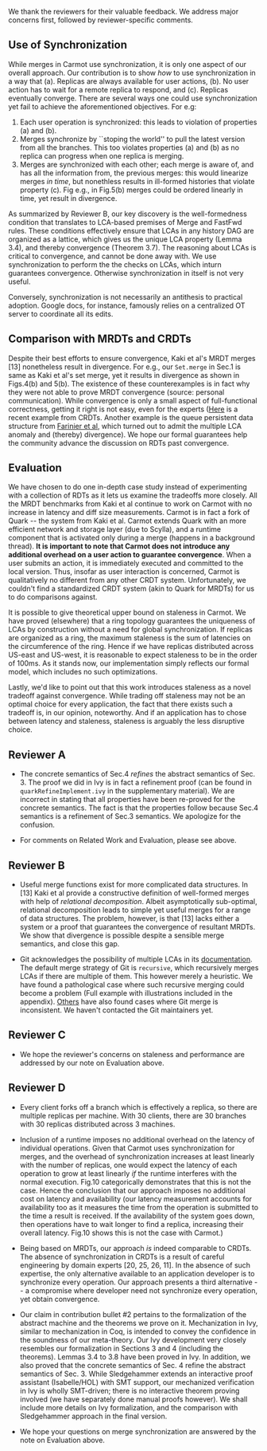 We thank the reviewers for their valuable feedback. We address major
concerns first, followed by reviewer-specific comments.

Use of Synchronization
----------------------

While merges in Carmot use synchronization, it is only one aspect of
our overall approach. Our contribution is to show *how* to use
synchronization in a way that (a). Replicas are always available for
user actions, (b). No user action has to wait for a remote replica to
respond, and (c). Replicas eventually converge. There are several ways
one could use synchronization yet fail to achieve the aforementioned
objectives. For e.g:

1. Each user operation is synchronized: this leads to violation of
   properties (a) and (b).
2. Merges synchronize by ``stoping the world'' to pull the latest
   version from all the branches. This too violates properties (a) and
   (b) as no replica can progress when one replica is merging.
3. Merges are synchronized with each other; each merge is aware of,
   and has all the information from, the previous merges: this would
   linearize merges *in time*, but nonethless results in ill-formed
   histories that violate property (c). Fig e.g., in Fig.5(b) merges
   could be ordered linearly in time, yet result in divergence.

As summarized by Reviewer B, our key discovery is the well-formedness
condition that translates to LCA-based premises of Merge and FastFwd
rules. These conditions effectively ensure that LCAs in any history
DAG are organized as a lattice, which gives us the unique LCA property
(Lemma 3.4), and thereby convergence (Theorem 3.7). The reasoning
about LCAs is critical to convergence, and cannot be done away with.
We use synchronization to perform the the checks on LCAs, which inturn
guarantees convergence. Otherwise synchronization in itself is not
very useful.

Conversely, synchronization is not necessarily an antithesis to
practical adoption. Google docs, for instance, famously relies on a
centralized OT server to coordinate all its edits.

Comparison with MRDTs and CRDTs
--------------------------------

Despite their best efforts to ensure convergence, Kaki et al's MRDT
merges [13] nonetheless result in divergence. For e.g., our
`Set.merge` in Sec.1 is same as Kaki et al's set merge, yet it results
in divergence as shown in Figs.4(b) and 5(b). The existence of these
counterexamples is in fact why they were not able to prove MRDT
convergence (source: personal communication). While convergence is
only a small aspect of full-functional correctness, getting it right
is not easy, even for the experts
([Here](https://twitter.com/martinkl/status/1327025979454263297?lang=en)
is a recent example from CRDTs. Another example is the queue
persistent data structure from [Farinier et
al](https://hal.inria.fr/hal-01099136v1/document), which turned out to
admit the multiple LCA anomaly and (thereby) divergence). We hope
our formal guarantees help the community advance the discussion on
RDTs past convergence.

Evaluation
------------

We have chosen to do one in-depth case study instead of experimenting
with a collection of RDTs as it lets us examine the tradeoffs more
closely. All the MRDT benchmarks from Kaki et al continue to work on
Carmot with no increase in latency and diff size measurements. Carmot
is in fact a fork of Quark -- the system from Kaki et al. Carmot
extends Quark with an more efficient network and storage layer (due to
Scylla), and a runtime component that is activated only during a merge
(happens in a background thread). **It is important to note that
Carmot does not introduce any additional overhead on a user action to
guarantee convergence**. When a user submits an action, it is
immediately executed and committed to the local version. Thus, insofar
as user interaction is concerned, Carmot is qualitatively no different
from any other CRDT system. Unfortunately, we couldn't find a
standardized CRDT system (akin to Quark for MRDTs) for us to do
comparisons against.

It is possible to give theoretical upper bound on staleness in Carmot.
We have proved (elsewhere) that a ring topology guarantees the
uniqueness of LCAs by construction without a need for global
synchronization. If replicas are organized as a ring, the maximum
staleness is the sum of latencies on the circumference of the ring.
Hence if we have replicas distributed across US-east and US-west, it
is reasonable to expect staleness to be in the order of 100ms. As it
stands now, our implementation simply reflects our formal model, which
includes no such optimizations. 


Lastly, we'd like to point out that this work introduces staleness as
a novel tradeoff against convergence. While trading off staleness may
not be an optimal choice for every application, the fact that there
exists such a tradeoff is, in our opinion, noteworthy. And if an
application has to chose between latency and staleness, staleness is
arguably the less disruptive choice.


Reviewer A
----------

* The concrete semantics of Sec.4 *refines* the abstract semantics of
  Sec. 3. The proof we did in Ivy is in fact a refinement proof (can be
  found in `quarkRefineImplement.ivy` in the supplementary material). We
  are incorrect in stating that all properties have been re-proved for
  the concrete semantics. The fact is that the properties follow
  because Sec.4 semantics is a refinement of Sec.3 semantics. We
  apologize for the confusion.

* For comments on Related Work and Evaluation, please see above.


Reviewer B
----------

* Useful merge functions exist for more complicated data structures.
  In [13] Kaki et al provide a constructive definition of well-formed
  merges with help of *relational decomposition*. Albeit
  asymptotically sub-optimal, relational decomposition leads to simple
  yet useful merges for a range of data structures. The problem,
  however, is that [13] lacks either a system or a proof that
  guarantees the convergence of resultant MRDTs. We show that
  divergence is possible despite a sensible merge semantics, and close
  this gap.

* Git acknowledges the possibility of multiple LCAs in its
  [documentation](https://git-scm.com/docs/merge-strategies). The
  default merge strategy of Git is `recursive`, which recursively
  merges LCAs if there are multiple of them. This however merely a
  heuristic. We have found a pathological case where such recursive
  merging could become a problem (Full example with illustrations
  included in the appendix).
  [Others](http://r6.ca/blog/20110416T204742Z.html) have also found
  cases where Git merge is inconsistent. We haven't contacted the Git
  maintainers yet. 


Reviewer C
----------

* We hope the reviewer's concerns on staleness and performance are
  addressed by our note on Evaluation above.

Reviewer D
-----------

* Every client forks off a branch which is effectively a replica, so
  there are multiple replicas per machine. With 30 clients, there are
  30 branches with 30 replicas distributed across 3 machines.

* Inclusion of a runtime imposes no additional overhead on the latency
  of individual operations. Given that Carmot uses synchronization for
  merges, and the overhead of synchronization increases at least
  linearly with the number of replicas, one would expect the latency
  of each operation to grow at least linearly *if* the runtime
  interferes with the normal execution. Fig.10 categorically
  demonstrates that this is not the case. Hence the conclusion that our
  approach imposes no additional cost on latency and availability (our
  latency measurement accounts for availability too as it measures the
  time from the operation is submitted to the time a result is
  received. If the availability of the system goes down, then
  operations have to wait longer to find a replica, increasing their
  overall latency. Fig.10 shows this is not the case with Carmot.)

* Being based on MRDTs, our approach *is* indeed comparable to CRDTs.
  The absence of synchronization in CRDTs is a result of careful
  engineering by domain experts [20, 25, 26, 11]. In the absence of
  such expertise, the only alternative available to an application
  developer is to synchronize every operation. Our approach presents a
  third alternative -- a compromise where developer need not
  synchronize every operation, yet obtain convergence. 

* Our claim in contribution bullet #2 pertains to the formalization of
  the abstract machine and the theorems we prove on it. Mechanization
  in Ivy, similar to mechanization in Coq, is intended to convey the
  confidence in the soundness of our meta-theory. Our Ivy development
  very closely resembles our formalization in Sections 3 and 4
  (including the theorems). Lemmas 3.4 to 3.8 have been proved in Ivy.
  In addition, we also proved that the concrete semantics of Sec. 4
  refine the abstract semantics of Sec. 3. While Sledgehammer extends
  an interactive proof assistant (Isabelle/HOL) with SMT support, our
  mechanized verification in Ivy is wholly SMT-driven; there is no
  interactive theorem proving involved (we have separately done manual
  proofs however). We shall include more details on Ivy formalization,
  and the comparison with Sledgehammer approach in the final version.

* We hope your questions on merge synchronization are answered by the
  note on Evaluation above.
